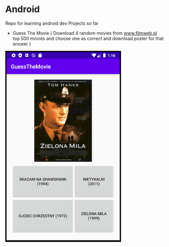 # Android
Repo for learning android dev
Projects so far

- Guess The Movie ( Download 4 random movies from www.filmweb.pl top 500 movies and choose one as correct and download poster for that answer )

![GuessTheMovie](GuessTheMovie/Screenshot.PNG)

